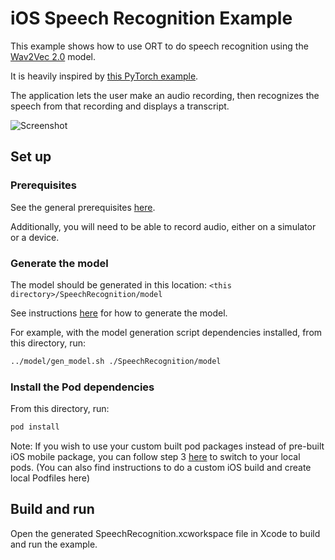 # iOS Speech Recognition Example

This example shows how to use ORT to do speech recognition using the [Wav2Vec 2.0](https://huggingface.co/transformers/model_doc/wav2vec2.html) model.

It is heavily inspired by [this PyTorch example](https://github.com/pytorch/ios-demo-app/tree/f2b9aa196821c136d3299b99c5dd592de1fa1776/SpeechRecognition).

The application lets the user make an audio recording, then recognizes the speech from that recording and displays a transcript.

![Screenshot](images/screenshot.png)

## Set up

### Prerequisites

See the general prerequisites [here](../../../README.md#General-Prerequisites).

Additionally, you will need to be able to record audio, either on a simulator or a device.

### Generate the model

The model should be generated in this location: `<this directory>/SpeechRecognition/model`

See instructions [here](../model/readme.md) for how to generate the model.

For example, with the model generation script dependencies installed, from this directory, run:

```bash
../model/gen_model.sh ./SpeechRecognition/model
```

### Install the Pod dependencies

From this directory, run:

```bash
pod install
```
 Note: If you wish to use your custom built pod packages instead of pre-built iOS mobile package, you can follow step 3 [here](https://onnxruntime.ai/docs/build/custom.html#ios) to switch to your local pods. (You can also find instructions to do a custom iOS build and create local Podfiles here)

## Build and run

Open the generated SpeechRecognition.xcworkspace file in Xcode to build and run the example.
